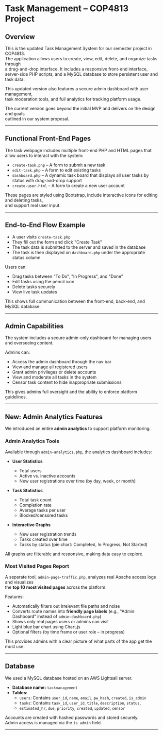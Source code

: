 # Task Management – COP4813 Project

## Overview

This is the updated Task Management System for our semester project in COP4813.  
The application allows users to create, view, edit, delete, and organize tasks through  
a drag-and-drop interface. It includes a responsive front-end interface,  
server-side PHP scripts, and a MySQL database to store persistent user and task data.

This updated version also features a secure admin dashboard with user management,  
task moderation tools, and full analytics for tracking platform usage.

The current version goes beyond the initial MVP and delivers on the design and goals  
outlined in our system proposal.

---

## Functional Front-End Pages

The task webpage includes multiple front-end PHP and HTML pages that allow users to interact
with the system:

- `create-task.php` – A form to submit a new task
- `edit-task.php` – A form to edit existing tasks
- `dashboard.php` – A dynamic task board that displays all user tasks by status with drag-and-drop support
- `create-user.html` – A form to create a new user account

These pages are styled using Bootstrap, include interactive icons for editing and deleting tasks,  
and support real user input.

---

## End-to-End Flow Example

- A user visits `create-task.php`
- They fill out the form and click "Create Task"
- The task data is submitted to the server and saved in the database
- The task is then displayed on `dashboard.php` under the appropriate status column

Users can:
- Drag tasks between "To Do", "In Progress", and "Done"
- Edit tasks using the pencil icon
- Delete tasks securely
- View live task updates

This shows full communication between the front-end, back-end, and MySQL database.

---

## Admin Capabilities

The system includes a secure admin-only dashboard for managing users and overseeing content.

Admins can:
- Access the admin dashboard through the nav bar
- View and manage all registered users
- Grant admin privileges or delete accounts
- View and moderate all tasks in the system
- Censor task content to hide inappropriate submissions

This gives admins full oversight and the ability to enforce platform guidelines.

---

## New: Admin Analytics Features

We introduced an entire **admin analytics** to support platform
monitoring.

### Admin Analytics Tools

Available through `admin-analytics.php`, the analytics dashboard includes:

- **User Statistics**
    - Total users
    - Active vs. inactive accounts
    - New user registrations over time (by day, week, or month)

- **Task Statistics**
    - Total task count
    - Completion rate
    - Average tasks per user
    - Blocked/censored tasks

- **Interactive Graphs**
    - New user registration trends
    - Tasks created over time
    - Tasks by status (pie chart: Completed, In Progress, Not Started)

All graphs are filterable and responsive, making data easy to explore.

### Most Visited Pages Report

A separate tool, `admin-page-traffic.php`, analyzes real Apache access logs and visualizes  
the **top 10 most visited pages** across the platform.

Features:
- Automatically filters out irrelevant file paths and noise
- Converts route names into **friendly page labels** (e.g., "Admin Dashboard" instead of `admin-dashboard.php`)
- Shows only real pages users or admins can visit
- Light blue bar chart using Chart.js
- Optional filters (by time frame or user role – in progress)

This provides admins with a clear picture of what parts of the app get the most use.

---

## Database

We used a MySQL database hosted on an AWS Lightsail server.

- **Database name:** `taskmanagement`
- **Tables:**
    - `users`: Contains `user_id`, `name`, `email`, `pw_hash`, `created`, `is_admin`
    - `tasks`: Contains `task_id`, `user_id`, `title`, `description`, `status`,
    - `estimated_hr`, `due`, `priority`, `created`, `updated`, `censor`

Accounts are created with hashed passwords and stored securely.  
Admin access is managed via the `is_admin` field.

---




